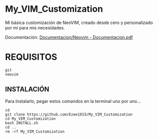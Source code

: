 # My_VIM_Customization
Mi básica customización de NeoVIM, creado desde cero y personalizado por mi para mis necesidades.

Documentación: [Documentacion/Neovim - Documentacion.pdf](https://github.com/Ezee1015/My_VIM_Customization/blob/2d477cddace0e0ec283109024eb617e3b10c12c3/Documentacion/Neovim%20-%20Documentaci%C3%B3n%20-%20Dark.pdf)

# REQUISITOS
```
git
neovim
```

## INSTALACIÓN
Para Instalarlo, pegar estos comandos en la terminal uno por uno...
```
cd
git clone https://github.com/Ezee1015/My_VIM_Customization
cd My_VIM_Customization
bash INSTALL.sh
cd ..
rm -rf My_VIM_Customization
```
